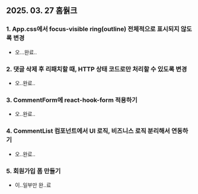 ## 2025. 03. 27 홈웕크

### 1. App.css에서 focus-visible ring(outline) 전체적으로 표시되지 않도록 변경 
- 오...완료..

### 2. 댓글 삭제 후 리패치할 때, HTTP 상태 코드로만 처리할 수 있도록 변경 
- 오..완료..

### 3. CommentForm에 react-hook-form 적용하기
- 오..완료..

### 4. CommentList 컴포넌트에서 UI 로직, 비즈니스 로직 분리해서 연동하기
- 오..완료..

### 5. 회원가입 폼 만들기
- 이..일부만 완..료